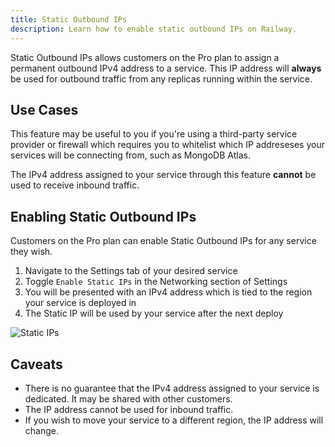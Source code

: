 ```yaml
---
title: Static Outbound IPs
description: Learn how to enable static outbound IPs on Railway.
---
```


Static Outbound IPs allows customers on the Pro plan to assign a permanent outbound IPv4 address to a service. This IP address will **always** be used for outbound traffic from any replicas running within the service.

## Use Cases

This feature may be useful to you if you're using a third-party service provider or firewall which requires you to whitelist which IP addreseses your services will be connecting from, such as MongoDB Atlas.

The IPv4 address assigned to your service through this feature **cannot** be used to receive inbound traffic.

## Enabling Static Outbound IPs

Customers on the Pro plan can enable Static Outbound IPs for any service they wish.

1. Navigate to the Settings tab of your desired service
2. Toggle `Enable Static IPs` in the Networking section of Settings
3. You will be presented with an IPv4 address which is tied to the region your service is deployed in
4. The Static IP will be used by your service after the next deploy

<Image
  src="https://res.cloudinary.com/railway/image/upload/v1716858865/docs/d6u20lrvxmlc8rfu91rx.png"
  layout="responsive"
  alt="Static IPs"
  width={1328} height={710} quality={80} />

## Caveats

- There is no guarantee that the IPv4 address assigned to your service is dedicated. It may be shared with other customers.
- The IP address cannot be used for inbound traffic.
- If you wish to move your service to a different region, the IP address will change.
